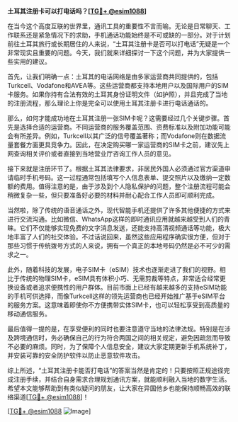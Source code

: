**土耳其注册卡可以打电话吗？[[TG💪+ @esim1088](https://t.me/s/esim1088)]**

在当今这个高度互联的世界里，通讯工具的重要性不言而喻。无论是日常聊天、工作联系还是紧急情况下的求助，手机通话功能始终是不可或缺的一部分。对于计划前往土耳其旅行或长期居住的人来说，“土耳其注册卡是否可以打电话”无疑是一个非常现实且重要的问题。今天，我们就来详细探讨一下这个问题，并为大家提供一些实用的建议。

首先，让我们明确一点：土耳其的电话网络是由多家运营商共同提供的，包括Turkcell、Vodafone和AVEA等。这些运营商都支持本地用户以及国际用户的SIM卡服务。如果你持有合法有效的土耳其身份证明文件（如护照），并且完成了当地的注册流程，那么理论上你是完全可以使用土耳其注册卡进行电话通话的。

那么，如何才能成功地在土耳其注册一张SIM卡呢？这需要经过几个关键步骤。首先是选择合适的运营商。不同运营商的服务覆盖范围、资费标准以及附加功能可能会有所差异。例如，Turkcell以其广泛的信号覆盖著称；而Vodafone则在数据流量套餐方面更具竞争力。因此，在决定购买哪一家运营商的SIM卡之前，建议先上网查询相关评价或者直接到当地营业厅咨询工作人员的意见。

接下来就是注册环节了。根据土耳其法律要求，非居民外国人必须通过官方渠道申请临时手机号码。这一过程通常包括填写个人信息表单、提交照片以及缴纳一定数额的费用。值得注意的是，由于涉及到个人隐私保护的问题，整个注册流程可能会稍微复杂一些，但只要准备好必要的材料并耐心配合工作人员即可顺利完成。

当然啦，除了传统的语音通话之外，现代智能手机还提供了许多其他便捷的方式来进行交流沟通。比如微信、WhatsApp这样的即时通讯应用就越来越受到人们的青睐。它们不仅能够实现免费的文字消息发送，还能支持高清视频通话等功能，极大地丰富了人们的社交体验。不过话说回来，虽然这些应用程序确实很方便，但对于那些习惯于传统拨号方式的人来说，拥有一个真正的本地号码仍然是必不可少的需求之一。

此外，随着科技的发展，电子SIM卡（eSIM）技术也逐渐走进了我们的视野。相比于传统的物理SIM卡，eSIM具有体积小巧、无需剪裁等特点，非常适合经常更换设备或者追求便携性的用户群体。目前市面上已经有越来越多的支持eSIM功能的手机可供选择，而像Turkcell这样的领先运营商也已经开始推广基于eSIM平台的服务方案。这意味着即使你不方便携带实体SIM卡，也可以轻松享受到高质量的移动通信服务。

最后值得一提的是，在享受便利的同时也要注意遵守当地的法律法规。特别是在涉及跨境通信时，务必确保自己的行为符合两国之间的相关规定，避免因疏忽而导致不必要的麻烦。同时，为了保障个人信息安全，建议大家定期更新手机系统补丁，并安装可靠的安全防护软件以防止恶意软件攻击。

综上所述，“土耳其注册卡能否打电话”的答案当然是肯定的！只要按照正规途径完成注册手续，并结合自身需求合理规划通讯方案，就能顺利融入当地的数字生活。希望本文能够帮助到有类似疑问的朋友，让大家在异国他乡也能保持顺畅高效的联络渠道[[TG💪+ @esim1088](https://t.me/s/esim1088)]！

[[TG💪+ @esim1088](https://t.me/s/esim1088) ![Image](https://i.postimg.cc/4NQfJmqS/Snipaste-2025-05-13-00-14-12.png)]